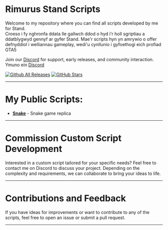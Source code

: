 # Rimurus Stand Scripts

Welcome to my repository where you can find all scripts developed by me for Stand. <br/>
Croeso i fy nghronfa ddata lle gallwch ddod o hyd i'r holl sgriptiau a ddatblygwyd gennyf ar gyfer Stand. Mae'r scripts hyn yn amrywio o offer defnyddiol i welliannau gameplay, wedi'u cynllunio i gyfoethogi eich profiad GTA5 <br/> 

Join our [Discord](https://discord.gg/gee-skid) for support, early releases, and community interaction.  <br/>
Ymuno ein [Discord](https://discord.gg/gee-skid) 

[![Github All Releases](https://img.shields.io/github/downloads/Rimmuru/Rimurus-Stand-Scripts/total.svg)]()  [![GitHub Stars](https://img.shields.io/github/stars/Rimmuru/Rimurus-Stand-Scripts?style=flat-square)]()

--- 

# My Public Scripts:
- [**Snake**](https://github.com/Rimmuru/Rimurus-Stand-Scripts/tree/main/snake%20game) - Snake game replica

---

# Commission Custom Script Development
Interested in a custom script tailored for your specific needs? Feel free to contact me on Discord to discuss your project. Depending on the complexity and requirements, we can collaborate to bring your ideas to life.

---

# Contributions and Feedback
If you have ideas for improvements or want to contribute to any of the scripts, feel free to open an issue or submit a pull request.

---
